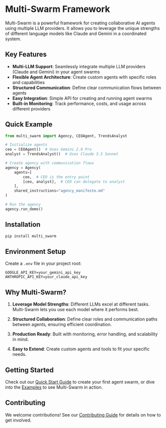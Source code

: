 # Multi-Swarm Framework

Multi-Swarm is a powerful framework for creating collaborative AI agents using multiple LLM providers. It allows you to leverage the unique strengths of different language models like Claude and Gemini in a coordinated system.

## Key Features

- **Multi-LLM Support**: Seamlessly integrate multiple LLM providers (Claude and Gemini) in your agent swarms
- **Flexible Agent Architecture**: Create custom agents with specific roles and capabilities
- **Structured Communication**: Define clear communication flows between agents
- **Easy Integration**: Simple API for creating and running agent swarms
- **Built-in Monitoring**: Track performance, costs, and usage across different providers

## Quick Example

```python
from multi_swarm import Agency, CEOAgent, TrendsAnalyst

# Initialize agents
ceo = CEOAgent()  # Uses Gemini 2.0 Pro
analyst = TrendsAnalyst()  # Uses Claude 3.5 Sonnet

# Create agency with communication flows
agency = Agency(
    agents=[
        ceo,  # CEO is the entry point
        [ceo, analyst],  # CEO can delegate to analyst
    ],
    shared_instructions="agency_manifesto.md"
)

# Run the agency
agency.run_demo()
```

## Installation

```bash
pip install multi_swarm
```

## Environment Setup

Create a `.env` file in your project root:

```env
GOOGLE_API_KEY=your_gemini_api_key
ANTHROPIC_API_KEY=your_claude_api_key
```

## Why Multi-Swarm?

1. **Leverage Model Strengths**: Different LLMs excel at different tasks. Multi-Swarm lets you use each model where it performs best.

2. **Structured Collaboration**: Define clear roles and communication paths between agents, ensuring efficient coordination.

3. **Production Ready**: Built with monitoring, error handling, and scalability in mind.

4. **Easy to Extend**: Create custom agents and tools to fit your specific needs.

## Getting Started

Check out our [Quick Start Guide](getting-started/quickstart.md) to create your first agent swarm, or dive into the [Examples](examples/dev-agency.md) to see Multi-Swarm in action.

## Contributing

We welcome contributions! See our [Contributing Guide](contributing.md) for details on how to get involved. 